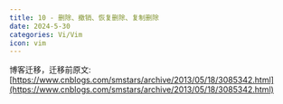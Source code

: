 ```yaml
---
title: 10 - 删除、撤销、恢复删除、复制删除 
date: 2024-5-30
categories: Vi/Vim
icon: vim
---
```


博客迁移，迁移前原文:  [https://www.cnblogs.com/smstars/archive/2013/05/18/3085342.html](https://www.cnblogs.com/smstars/archive/2013/05/18/3085342.html)